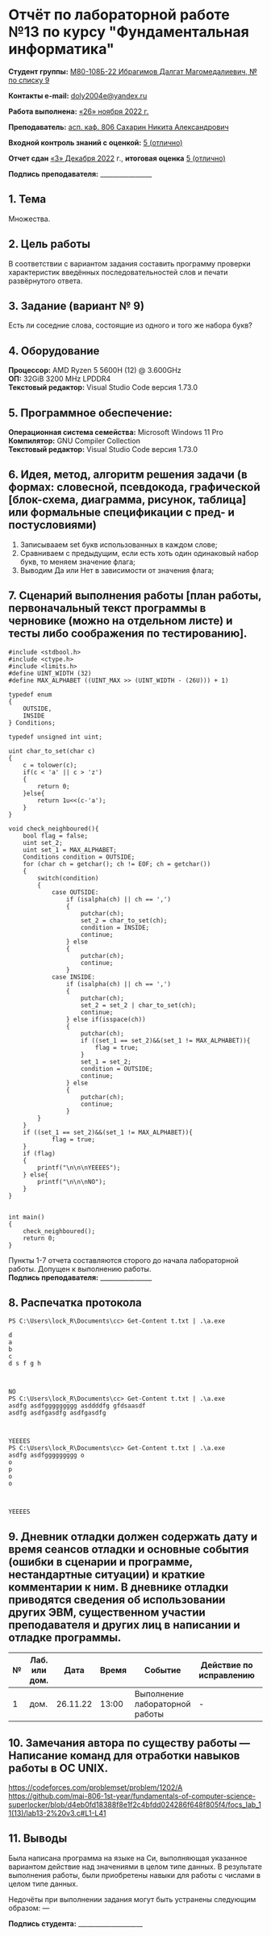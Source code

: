 # Отчёт по лабораторной работе №13 по курсу "Фундаментальная информатика"

<b>Студент группы:</b> <ins>М80-108Б-22 Ибрагимов Далгат Магомедалиевич, № по списку 9</ins> 

<b>Контакты e-mail:</b> <ins>doly2004e@yandex.ru</ins>

<b>Работа выполнена:</b> <ins> «26» <ins>ноября</ins> <ins>2022</ins> г.

<b>Преподаватель:</b> <ins>асп. каф. 806 Сахарин Никита Александрович</ins>

<b>Входной контроль знаний с оценкой:</b> <ins>5 (отлично)</ins>

<b>Отчет сдан</b> <ins>«3» Декабря 2022</ins> г., <b>итоговая оценка</b> <ins>5 (отлично)</ins>

<b>Подпись преподавателя:</b> ________________


## 1. Тема
Множества.
## 2. Цель работы
В соответствии с вариантом задания составить программу проверки характеристик введённых последовательностей слов и печати развёрнутого ответа.
## 3. Задание (вариант № 9)
Есть ли соседние слова, состоящие из одного и того же набора букв?
## 4. Оборудование
<b>Процессор:</b> AMD Ryzen 5 5600H (12) @ 3.600GHz<br/>
<b>ОП:</b> 32GiB 3200 MHz LPDDR4<br/>
<b>Текстовый редактор:</b> Visual Studio Code версия 1.73.0 <br/>

## 5. Программное обеспечение:
<b>Операционная система семейства:</b> Microsoft Windows 11 Pro <br/>
<b>Компилятор:</b> GNU Compiler Collection <br/>
<b>Текстовый редактор:</b> Visual Studio Code версия 1.73.0 <br/>

## 6. Идея, метод, алгоритм решения задачи (в формах: словесной, псевдокода, графической [блок-схема, диаграмма, рисунок, таблица] или формальные спецификации с пред- и постусловиями)
1. Записывааем set букв использованных в каждом слове;
2. Сравниваем с предыдущим, если есть хоть один одинаковый набор букв, то меняем значение флага;
3. Выводим Да или Нет в зависимости от значения флага;

## 7. Сценарий выполнения работы [план работы, первоначальный текст программы в черновике (можно на отдельном листе) и тесты либо соображения по тестированию]. 
```#include <stdio.h>
#include <stdbool.h>
#include <ctype.h>
#include <limits.h>
#define UINT_WIDTH (32)
#define MAX_ALPHABET ((UINT_MAX >> (UINT_WIDTH - (26U))) + 1)

typedef enum
{
    OUTSIDE,
    INSIDE
} Conditions;

typedef unsigned int uint;

uint char_to_set(char c)
{
    c = tolower(c);
    if(c < 'a' || c > 'z')
    {
        return 0;
    }else{
        return 1u<<(c-'a');
    }
}

void check_neighboured(){
    bool flag = false;
    uint set_2;
    uint set_1 = MAX_ALPHABET;
    Conditions condition = OUTSIDE;
    for (char ch = getchar(); ch != EOF; ch = getchar())
    {
        switch(condition)
        {
            case OUTSIDE:
                if (isalpha(ch) || ch == ',')
                {
                    putchar(ch);
                    set_2 = char_to_set(ch);
                    condition = INSIDE;
                    continue;
                } else
                {
                    putchar(ch);
                    continue;
                }
            case INSIDE:
                if (isalpha(ch) || ch == ',')
                {
                    putchar(ch);
                    set_2 = set_2 | char_to_set(ch);
                    continue;
                } else if(isspace(ch))
                {
                    putchar(ch);
                    if ((set_1 == set_2)&&(set_1 != MAX_ALPHABET)){
                        flag = true;
                    }
                    set_1 = set_2;
                    condition = OUTSIDE;
                    continue;
                } else
                {
                    putchar(ch);
                    continue;
                }    
        }
    }
    if ((set_1 == set_2)&&(set_1 != MAX_ALPHABET)){
            flag = true;
    }
    if (flag)
    {
        printf("\n\n\nYEEEES");
    } else{
        printf("\n\n\nNO");
    }
}


int main()
{
    check_neighboured();
    return 0;
}
```

Пункты 1-7 отчета составляются сторого до начала лабораторной работы.
Допущен к выполнению работы.  
<b>Подпись преподавателя:</b> ________________
## 8. Распечатка протокола 
```
PS C:\Users\lock_R\Documents\cc> Get-Content t.txt | .\a.exe            

d
a
b
c
d s f g h



NO
PS C:\Users\lock_R\Documents\cc> Get-Content t.txt | .\a.exe
asdfg asdfggggggggg asddddfg gfdsaasdf
asdfg asdfgasdfg asdfgasdfg



YEEEES
PS C:\Users\lock_R\Documents\cc> Get-Content t.txt | .\a.exe
asdfg asdfggggggggg o
o
p
o
o



YEEEES

```
## 9. Дневник отладки должен содержать дату и время сеансов отладки и основные события (ошибки в сценарии и программе, нестандартные ситуации) и краткие комментарии к ним. В дневнике отладки приводятся сведения об использовании других ЭВМ, существенном участии преподавателя и других лиц в написании и отладке программы.

| № |  Лаб. или дом. | Дата | Время | Событие | Действие по исправлению | Примечание |
| ------ | ------ | ------ | ------ | ------ | ------ | ------ |
| 1 | дом. | 26.11.22 | 13:00 | Выполнение лабораторной работы | - | - |
## 10. Замечания автора по существу работы — Написание команд для отработки навыков работы в ОС UNIX.

https://codeforces.com/problemset/problem/1202/A
https://github.com/mai-806-1st-year/fundamentals-of-computer-science-superlocker/blob/d4eb0fd18388f8e1f2c4bfdd024286f648f805f4/focs_lab_11(13)/lab13-2%20v3.c#L1-L41
## 11. Выводы

Была написана программа на языке на Си, выполняющая указанное вариантом действие над значениями в целом типе данных. В результате выполнения работы, были приобретены навыки для работы с числами в целом типе данных.

Недочёты при выполнении задания могут быть устранены следующим образом: —

<b>Подпись студента:</b> ____________________
